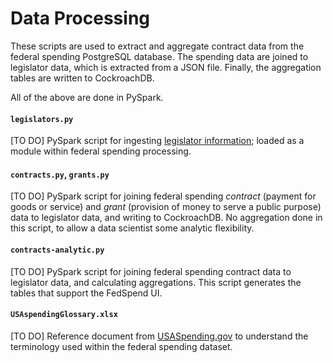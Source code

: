 # Data Processing

These scripts are used to extract and aggregate contract data from the federal spending PostgreSQL database. The spending data are joined to legislator data, which is extracted from a JSON file. Finally, the aggregation tables are written to CockroachDB. 

All of the above are done in PySpark. 


#### `legislators.py`
[TO DO] PySpark script for ingesting [legislator information](https://github.com/unitedstates/congress-legislators); loaded as a module within federal spending processing.

#### `contracts.py`, `grants.py` 
[TO DO] PySpark script for joining federal spending *contract* (payment for goods or service) and *grant* (provision of money to serve a public purpose) data to legislator data, and writing to CockroachDB. No aggregation done in this script, to allow a data scientist some analytic flexibility. 

#### `contracts-analytic.py` 
[TO DO] PySpark script for joining federal spending contract data to legislator data, and calculating aggregations. This script generates the tables that support the FedSpend UI. 

#### `USAspendingGlossary.xlsx`
[TO DO] Reference document from [USASpending.gov](http://www.usaspending.gov) to understand the terminology used within the federal spending dataset. 

